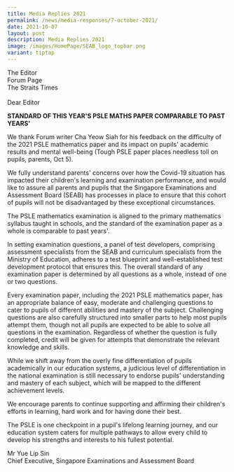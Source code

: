 ```yaml
---
title: Media Replies 2021
permalink: /news/media-responses/7-october-2021/
date: 2021-10-07
layout: post
description: Media Replies 2021
image: /images/HomePage/SEAB_logo_topbar.png
variant: tiptap
---
```

<p>The Editor
<br>Forum Page
<br>The Straits Times
<br>
<br>Dear Editor</p>
<p><strong>STANDARD OF THIS YEAR'S PSLE MATHS PAPER COMPARABLE TO PAST YEARS'</strong>
</p>
<p>We thank Forum writer Cha Yeow Siah for his feedback on the difficulty
of the 2021 PSLE mathematics paper and its impact on pupils' academic results
and mental well-being (Tough PSLE paper places needless toll on pupils,
parents, Oct 5).</p>
<p>We fully understand parents' concerns over how the Covid-19 situation
has impacted their children's learning and examination performance, and
would like to assure all parents and pupils that the Singapore Examinations
and Assessment Board (SEAB) has processes in place to ensure that this
cohort of pupils will not be disadvantaged by these exceptional circumstances.</p>
<p>The PSLE mathematics examination is aligned to the primary mathematics
syllabus taught in schools, and the standard of the examination paper as
a whole is comparable to past years'.</p>
<p>In setting examination questions, a panel of test developers, comprising
assessment specialists from the SEAB and curriculum specialists from the
Ministry of Education, adheres to a test blueprint and well-established
test development protocol that ensures this. The overall standard of any
examination paper is determined by all questions as a whole, instead of
one or two questions.</p>
<p>Every examination paper, including the 2021 PSLE mathematics paper, has
an appropriate balance of easy, moderate and challenging questions to cater
to pupils of different abilities and mastery of the subject. Challenging
questions are also carefully structured into smaller parts to help most
pupils attempt them, though not all pupils are expected to be able to solve
all questions in the examination. Regardless of whether the question is
fully completed, credit will be given for attempts that demonstrate the
relevant knowledge and skills.</p>
<p>While we shift away from the overly fine differentiation of pupils academically
in our education systems, a judicious level of differentiation in the national
examination is still necessary to endorse pupils' understanding and mastery
of each subject, which will be mapped to the different achievement levels.</p>
<p>We encourage parents to continue supporting and affirming their children's
efforts in learning, hard work and for having done their best.</p>
<p>The PSLE is one checkpoint in a pupil's lifelong learning journey, and
our education system caters for multiple pathways to allow every child
to develop his strengths and interests to his fullest potential.</p>
<p>Mr Yue Lip Sin
<br>Chief Executive, Singapore Examinations and Assessment Board</p>